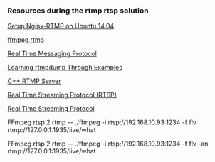 ### Resources during the rtmp rtsp solution
[Setup Nginx-RTMP on Ubuntu 14.04](https://www.vultr.com/docs/setup-nginx-rtmp-on-ubuntu-14-04)

[ffmpeg rtmp](http://blog.csdn.net/gubenpeiyuan/article/details/38089013)

[Real Time Messaging Protocol](http://en.wikipedia.org/wiki/Real_Time_Messaging_Protocol)

[Learning rtmpdump Through Examples](http://pclosmag.com/html/issues/201104/page19.html)

[C++ RTMP Server](http://www.rtmpd.com/)

[Real Time Streaming Protocol (RTSP)](http://www.informit.com/articles/article.aspx?p=169578&seqNum=3)

[Real Time Streaming Protocol](http://en.wikipedia.org/wiki/Real_Time_Streaming_Protocol)

FFmpeg rtsp 2 rtmp -- ./ffmpeg -i rtsp://192.168.10.93:1234 -f flv rtmp://127.0.0.1:1935/live/what

FFmpeg rtsp 2 rtmp -- ./ffmpeg -i rtsp://192.168.10.93:1234 -f flv -an rtmp://127.0.0.1:1935/live/what
